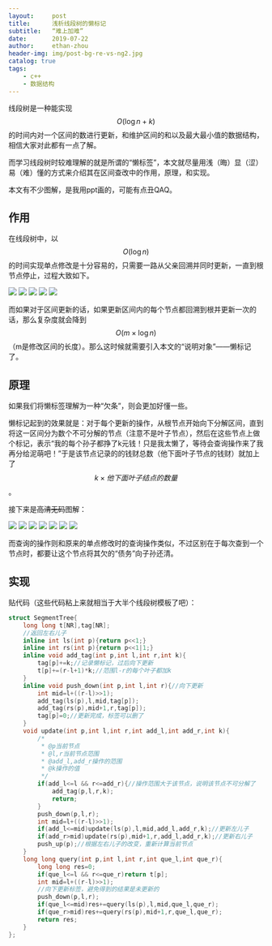```yaml
---
layout:     post
title:      浅析线段树的懒标记
subtitle:   “难上加难”
date:       2019-07-22
author:     ethan-zhou
header-img: img/post-bg-re-vs-ng2.jpg
catalog: true
tags:
    - c++
    - 数据结构
---
```


线段树是一种能实现$$O(\log n + k)$$的时间内对一个区间的数进行更新，和维护区间的和以及最大最小值的数据结构，相信大家对此都有一点了解。

而学习线段树时较难理解的就是所谓的“懒标签”，本文就尽量用浅（晦）显（涩）易（难）懂的方式来介绍其在区间查改中的作用，原理，和实现。

本文有不少图解，是我用ppt画的，可能有点丑QAQ。

## 作用

在线段树中，以$$O(\log n)$$的时间实现单点修改是十分容易的，只需要一路从父亲回溯并同时更新，一直到根节点停止，过程大致如下。

![](https://pic.superbed.cn/item/5d3574d5451253d17892ec26.jpg)
![](https://pic1.superbed.cn/item/5d3574d5451253d17892ec28.jpg)
![](https://pic.superbed.cn/item/5d3574d5451253d17892ec2c.jpg)
![](https://pic1.superbed.cn/item/5d3574d5451253d17892ec32.jpg)
![](https://pic2.superbed.cn/item/5d3574d5451253d17892ec36.jpg)

而如果对于区间更新的话，如果更新区间内的每个节点都回溯到根并更新一次的话，那么复杂度就会降到$$O(m \times \log n)$$（m是修改区间的长度）。那么这时候就需要引入本文的“说明对象”——懒标记了。

## 原理

如果我们将懒标签理解为一种“欠条”，则会更加好懂一些。

懒标记起到的效果就是：对于每个更新的操作，从根节点开始向下分解区间，直到将这一区间分为数个不可分解的节点（注意不是叶子节点），然后在这些节点上做个标记，表示“我的每个孙子都挣了k元钱！只是我太懒了，等待会查询操作来了我再分给泥萌吧！”于是该节点记录的的钱财总数（他下面叶子节点的钱财）就加上了$$k \times 他下面叶子结点的数量$$。

接下来是~~高清无码~~图解：

![](https://pic2.superbed.cn/item/5d3574ec451253d17892ee27.jpg)
![](https://pic.superbed.cn/item/5d3574ec451253d17892ee2b.jpg)
![](https://pic2.superbed.cn/item/5d3574ec451253d17892ee2e.jpg)
![](https://pic.superbed.cn/item/5d3574ec451253d17892ee20.jpg)
![](https://pic.superbed.cn/item/5d3574ec451253d17892ee22.jpg)
![](https://pic2.superbed.cn/item/5d3574f3451253d17892ef47.jpg)
![](https://pic.superbed.cn/item/5d3574f3451253d17892ef43.jpg)

而查询的操作则和原来的单点修改时的查询操作类似，不过区别在于每次查到一个节点时，都要让这个节点将其欠的“债务”向子孙还清。

## 实现

贴代码（这些代码粘上来就相当于大半个线段树模板了吧）：

```cpp
struct SegmentTree{
    long long t[NR],tag[NR];
    //返回左右儿子
    inline int ls(int p){return p<<1;}
    inline int rs(int p){return p<<1|1;}
    inline void add_tag(int p,int l,int r,int k){
        tag[p]+=k;//记录懒标记，过后向下更新
        t[p]+=(r-l+1)*k;//范围l-r的每个叶子都加k
    }
    inline void push_down(int p,int l,int r){//向下更新
        int mid=l+((r-l)>>1);
        add_tag(ls(p),l,mid,tag[p]);
        add_tag(rs(p),mid+1,r,tag[p]);
        tag[p]=0;//更新完成，标签可以删了
    }
    void update(int p,int l,int r,int add_l,int add_r,int k){
        /*
         * @p当前节点
         * @l,r当前节点范围
         * @add_l,add_r操作的范围
         * @k操作的值
         */
        if(add_l<=l && r<=add_r){//操作范围大于该节点，说明该节点不可分解了
            add_tag(p,l,r,k);
            return;
        }
        push_down(p,l,r);
        int mid=l+((r-l)>>1);
        if(add_l<=mid)update(ls(p),l,mid,add_l,add_r,k);//更新左儿子
        if(add_r>mid)update(rs(p),mid+1,r,add_l,add_r,k);//更新右儿子
        push_up(p);//根据左右儿子的改变，重新计算当前节点
    }
    long long query(int p,int l,int r,int que_l,int que_r){
        long long res=0;
        if(que_l<=l && r<=que_r)return t[p];
        int mid=l+((r-l)>>1);
        //向下更新标签，避免得到的结果是未更新的
        push_down(p,l,r);
        if(que_l<=mid)res+=query(ls(p),l,mid,que_l,que_r);
        if(que_r>mid)res+=query(rs(p),mid+1,r,que_l,que_r);
        return res;
    }
};
```
